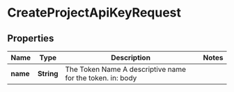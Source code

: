 

# CreateProjectApiKeyRequest


## Properties

| Name | Type | Description | Notes |
|------------ | ------------- | ------------- | -------------|
|**name** | **String** | The Token Name  A descriptive name for the token.  in: body |  |




